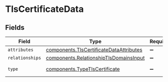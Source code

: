 # TlsCertificateData


## Fields

| Field                                                                                          | Type                                                                                           | Required                                                                                       | Description                                                                                    |
| ---------------------------------------------------------------------------------------------- | ---------------------------------------------------------------------------------------------- | ---------------------------------------------------------------------------------------------- | ---------------------------------------------------------------------------------------------- |
| `attributes`                                                                                   | [components.TlsCertificateDataAttributes](../../models/shared/tlscertificatedataattributes.md) | :heavy_minus_sign:                                                                             | N/A                                                                                            |
| `relationships`                                                                                | [components.RelationshipTlsDomainsInput](../../models/shared/relationshiptlsdomainsinput.md)   | :heavy_minus_sign:                                                                             | N/A                                                                                            |
| `type`                                                                                         | [components.TypeTlsCertificate](../../models/shared/typetlscertificate.md)                     | :heavy_minus_sign:                                                                             | Resource type                                                                                  |